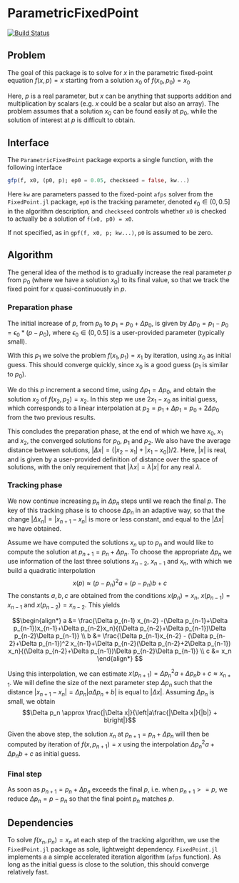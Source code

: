 # ParametricFixedPoint

[![Build Status](https://github.com/pablosanjose/ParametricFixedPoint.jl/actions/workflows/CI.yml/badge.svg?branch=main)](https://github.com/pablosanjose/ParametricFixedPoint.jl/actions/workflows/CI.yml?query=branch%3Amain)


## Problem

The goal of this package is to solve for $x$ in the parametric fixed-point equation $f(x, p) = x$ starting from a solution $x_0$ of $f(x_0, p_0) = x_0$

Here, $p$ is a real parameter, but $x$ can be anything that supports addition and multiplication by scalars (e.g. $x$ could be a scalar but also an array). The problem assumes that a solution $x_0$ can be found easily at $p_0$, while the solution of interest at $p$ is difficult to obtain.

## Interface

The `ParametricFixedPoint` package exports a single function, with the following interface
```julia
gfp(f, x0, (p0, p); ep0 = 0.05, checkseed = false, kw...)
```

Here `kw` are parameters passed to the fixed-point `afps` solver from the `FixedPoint.jl` package, `ep0` is the tracking parameter, denoted $\epsilon_0 \in (0,0.5]$ in the algorithm description, and `checkseed` controls whether `x0` is checked to actually be a solution of `f(x0, p0) = x0`.

If not specified, as in `gpf(f, x0, p; kw...)`, `p0` is assumed to be zero.

## Algorithm

The general idea of the method is to gradually increase the real parameter $p$ from $p_0$ (where we have a solution $x_0$) to its final value, so that we track the fixed point for $x$ quasi-continuously in $p$.

### Preparation phase

The initial increase of $p$, from $p_0$ to $p_1=p_0+\Delta p_0$, is given by $\Delta p_0 = p_1 - p_0 = \epsilon_0*(p-p_0)$, where $\epsilon_0 \in (0,0.5]$ is a user-provided parameter (typically small).

With this $p_1$ we solve the problem $f(x_1, p_1) = x_1$ by iteration, using $x_0$ as initial guess. This should converge quickly, since $x_0$ is a good guess ($p_1$ is similar to $p_0$).

We do this $p$ increment a second time, using $\Delta p_1 = \Delta p_0$, and obtain the solution $x_2$ of $f(x_2, p_2) = x_2$. In this step we use $2x_1-x_0$ as initial guess, which corresponds to a linear interpolation at $p_2 = p_1 + \Delta p_1 = p_0 + 2\Delta p_0$ from the two previous results.

This concludes the preparation phase, at the end of which we have $x_0$, $x_1$ and $x_2$, the converged solutions for $p_0$, $p_1$ and $p_2$. We also have the average distance between solutions, $|\Delta x| = (|x_2-x_1|+|x_1-x_0|)/2$. Here, $|x|$ is real, and is given by a user-provided definition of distance over the space of solutions, with the only requirement that $|\lambda x| = \lambda|x|$ for any real $\lambda$.

### Tracking phase
We now continue increasing $p_n$ in $\Delta p_n$ steps until we reach the final $p$. The key of this tracking phase is to choose $\Delta p_n$ in an adaptive way, so that the change $|\Delta x_n| = |x_{n+1} - x_{n}|$ is more or less constant, and equal to the $|\Delta x|$ we have obtained.

Assume we have computed the solutions $x_n$ up to $p_n$ and would like to compute the solution at $p_{n+1} = p_n + \Delta p_n$. To choose the appropriate $\Delta p_n$ we use information of the last three solutions $x_{n-2}$, $x_{n-1}$ and $x_{n}$, with which we build a quadratic interpolation
$$x(p) \approx (p-p_n)^2 a + (p-p_n) b + c$$
The constants $a, b, c$ are obtained from the conditions $x(p_n) = x_n$, $x(p_{n-1}) = x_{n-1}$ and $x(p_{n-2}) = x_{n-2}$. This yields

$$\begin{align*}
a &= \frac{\Delta p_{n-1} x_{n-2} -(\Delta p_{n-1}+\Delta p_{n-1})x_{n-1}+\Delta p_{n-2}x_n}{(\Delta p_{n-2}+\Delta p_{n-1})\Delta p_{n-2}\Delta p_{n-1}} \\
b &= \frac{\Delta p_{n-1}x_{n-2} - (\Delta p_{n-2}+\Delta p_{n-1})^2 x_{n-1}+\Delta p_{n-2}(\Delta p_{n-2}+2\Delta p_{n-1}) x_n}{(\Delta p_{n-2}+\Delta p_{n-1})\Delta p_{n-2}\Delta p_{n-1}} \\
c &= x_n
\end{align*}
$$

Using this interpolation, we can estimate $x(p_{n+1}) = \Delta p_n^2 a+\Delta p_n b + c \approx x_{n+1}$. We will define the size of the next parameter step $\Delta p_n$ such that the distance $|x_{n+1}-x_n| = \Delta p_n|a\Delta p_n + b|$ is equal to $|\Delta x|$. Assuming $\Delta p_n$ is small, we obtain
$$\Delta p_n \approx \frac{|\Delta x|}{\left|a\frac{|\Delta x|}{|b|} + b\right|}$$

Given the above step, the solution $x_n$ at $p_{n+1} = p_n + \Delta p_n$ will then be computed by iteration of $f(x, p_{n+1}) = x$ using the interpolation $\Delta p_n^2 a+\Delta p_n b+c$ as initial guess.

### Final step

As soon as $p_{n+1} = p_n+\Delta p_n$ exceeds the final $p$, i.e. when $p_{n+1} >= p$, we reduce $\Delta p_n = p - p_n$ so that the final point $p_n$ matches $p$.

## Dependencies

To solve $f(x_n, p_n) = x_n$ at each step of the tracking algorithm, we use the `FixedPoint.jl` package as sole, lightweight dependency. `FixedPoint.jl` implements a a simple accelerated iteration algorithm (`afps` function). As long as the initial guess is close to the solution, this should converge relatively fast.
